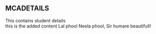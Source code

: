 ## MCADETAILS
This contains student details  
this is the added content
Lal phool Neela phool, Sir humare beautifull!
